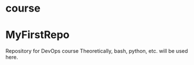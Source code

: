 # course
# MyFirstRepo
Repository for DevOps course
Theoretically, bash, python, etc. will be used here.
